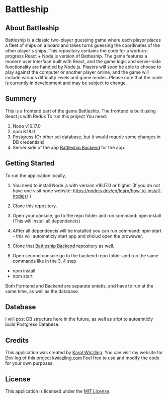 # Battleship 

## About Battleship

Battleship is a classic two-player guessing game where each player places a fleet of ships on a board and takes turns guessing the coordinates of the other player's ships. This repository contains the code for a work-in-progress React + Node.js version of Battleship. The game features a modern user interface built with React, and the game logic and server-side functionality are handled by Node.js. Players will soon be able to choose to play against the computer or another player online, and the game will include various difficulty levels and game modes. Please note that the code is currently in development and may be subject to change.

## Summery

This is a frontend part of the game Battleship. The frontend is built using React.js with Redux
To run this project You need: 

1. Node v16.17.0
2. npm 8.18.0 
3. Postgress (Or other sql database, but it would requrie some changes in DB credentials)
4. Server side of the app [Battleship Backend]( https://github.com/K-Wiczling/Battleship-Backend/blob/main/README.md) for the app.

## Getting Started

To run the application locally,
1. You need to install Node.js with version v16.17.0 or higher
 (If you do not have one visit node website: https://nodejs.dev/en/learn/how-to-install-nodejs/ ) 
2. Clone this repository. 
3. Open your console, go to the repo folder and run command: npm install (This will install all dependencis)
4. Affter all dependencis will be installed you can run command: npm start - this will automaticly start app and sholud open the browswer.

5. Clone that [Battleship Backend]( https://github.com/K-Wiczling/Battleship-Backend/blob/main/README.md) repository as well. 
6. Open second console go to the backend repo folder and run the same commands like in the 3, 4 step
- npm install
- npm start

Both Forntend and Backend are separate entetis, and have to run at the same time, as well as the database.

## Database
I will post DB structure here in the future, as well as sript to autoamticly build Postgress Databese.

## Credits

This application was created by [Karol Wiczling](https://github.com/K-Wiczling).
You can visit my website for Dev log of this project [kwiczling.com](http://kwiczling.com/)
Feel free to use and modify the code for your own purposes.

## License

This application is licensed under the [MIT License](LICENSE).
